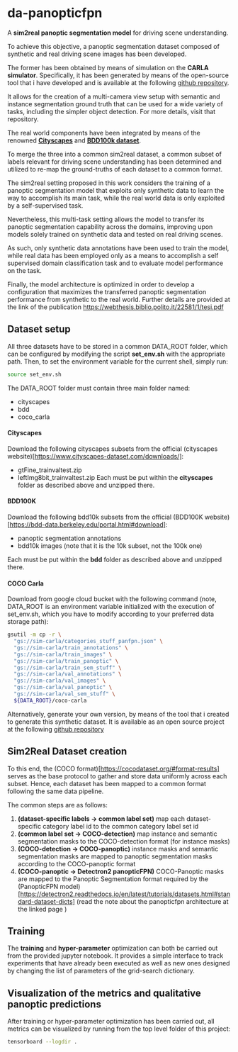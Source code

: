 # da-panopticfpn

A **sim2real panoptic segmentation model** for driving scene understanding.

To achieve this objective, a panoptic segmentation dataset composed of synthetic and real driving scene images has been developed.

The former has been obtained by means of simulation on the **CARLA simulator**.
Specifically, it has  been generated by means of the open-source tool that i have developed and is available at the following [github repository](https://github.com/Chris1nexus/carlo).

It allows for the creation of a multi-camera view setup with semantic and instance segmentation ground truth that can be used for a wide variety of tasks, including the simpler object detection. For more details, visit that repository.

The real world components have been integrated by means of the renowned [**Cityscapes**](https://www.cityscapes-dataset.com/downloads/) and [**BDD100k dataset**](https://www.bdd100k.com/).

To merge the three into a common sim2real dataset, a common subset of labels relevant for driving scene understanding has been determined and utilized
to re-map the ground-truths of each dataset to a common format.

The sim2real setting proposed in this work considers the training of a panoptic segmentation model that exploits only synthetic data to learn the way to accomplish its main task, while the real world data is only exploited by a self-supervised task.

Nevertheless, this multi-task setting allows the model to transfer its panoptic segmentation capability across the domains,
improving upon models solely trained on synthetic data and tested on real driving scenes. 

As such, only synthetic data annotations have been used to train the model, while real data has been employed only as a means to accomplish a self supervised domain classification task and to evaluate model performance on the task.

Finally, the model architecture is optimized in order to develop a configuration that maximizes the transferred panoptic segmentation performance from synthetic to the real world. Further details are provided at the link of the publication https://webthesis.biblio.polito.it/22581/1/tesi.pdf


## Dataset setup
All three datasets have to be stored in a common DATA_ROOT folder, which can be configured by modifying the script **set_env.sh** with the appropriate path.
Then, to set the environment variable for the current shell, simply run:
```bash
source set_env.sh
```
The DATA_ROOT folder must contain three main folder named:
- cityscapes
- bdd
- coco_carla

#### Cityscapes
Download the following cityscapes subsets from the official (cityscapes website)[https://www.cityscapes-dataset.com/downloads/]:
- gtFine_trainvaltest.zip
- leftImg8bit_trainvaltest.zip
Each must be put within the **cityscapes** folder as described above and unzipped there.

#### BDD100K
Download the following bdd10k subsets from the official (BDD100K website)[https://bdd-data.berkeley.edu/portal.html#download]:
- panoptic segmentation annotations
- bdd10k images (note that it is the 10k subset, not the 100k one)

Each must be put within the **bdd** folder as described above and unzipped there.

#### COCO Carla
Download from google cloud bucket with the following command (note, DATA_ROOT is an environment variable initialized with the execution of set_env.sh, which you have to modify according to your preferred data storage path):
```bash
gsutil -m cp -r \
  "gs://sim-carla/categories_stuff_panfpn.json" \
  "gs://sim-carla/train_annotations" \
  "gs://sim-carla/train_images" \
  "gs://sim-carla/train_panoptic" \
  "gs://sim-carla/train_sem_stuff" \
  "gs://sim-carla/val_annotations" \
  "gs://sim-carla/val_images" \
  "gs://sim-carla/val_panoptic" \
  "gs://sim-carla/val_sem_stuff" \
  ${DATA_ROOT}/coco-carla
```
Alternatively, generate your own version, by means of the tool that i created to generate this synthetic dataset.
It is available as an open source project at the following [github repository](https://github.com/Chris1nexus/carlo)


## Sim2Real Dataset creation
To this end, the (COCO format)[https://cocodataset.org/#format-results] serves as the base protocol to gather and store data uniformly across each subset.
Hence, each dataset has been mapped to a common format following the same data pipeline.

The common steps are as follows:
1. **(dataset-specific labels -> common label set)** map each dataset-specific category label id to the common category label set id
2. **(common label set -> COCO-detection)** map instance and semantic segmentation masks to the COCO-detection format (for instance masks)
3. **(COCO-detection -> COCO-panoptic)** instance masks and semantic segmentation masks are mapped to panoptic segmentation masks according to the COCO-panoptic format
4. **(COCO-panoptic -> Detectron2 panopticFPN)** COCO-Panoptic masks are mapped to the Panoptic Segmentation format required by the (PanopticFPN model)[https://detectron2.readthedocs.io/en/latest/tutorials/datasets.html#standard-dataset-dicts] (read the note about the panopticfpn architecture at the linked page )



## Training
The **training** and **hyper-parameter** optimization can both be carried out from the provided jupyter notebook.
It provides a simple interface to track experiments that have already been executed as well as new ones designed by changing the list of parameters of the grid-search dictionary.

## Visualization of the metrics and qualitative panoptic predictions
After training or hyper-parameter optimization has been carried out, all metrics can be visualized by running from the top level folder of this project:
```bash
tensorboard --logdir .
```

